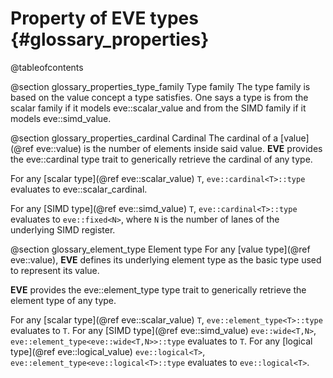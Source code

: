 Property of EVE types  {#glossary_properties}
=====================

@tableofcontents

@section glossary_properties_type_family Type family
The type family is based on the value concept a type satisfies. One says a type is from the scalar
family if it models eve::scalar_value and from the SIMD family if it models eve::simd_value.

@section glossary_properties_cardinal Cardinal
The cardinal of a [value](@ref eve::value) is the number of elements inside said value.
**EVE** provides the eve::cardinal type trait to generically retrieve the cardinal of any type.

For any [scalar type](@ref eve::scalar_value) `T`, `eve::cardinal<T>::type` evaluates to eve::scalar_cardinal.

For any [SIMD type](@ref eve::simd_value) `T`, `eve::cardinal<T>::type` evaluates to `eve::fixed<N>`, where `N` is the number of lanes of the underlying SIMD register.

@section glossary_element_type Element type
For any [value type](@ref eve::value), **EVE** defines its underlying element type as the basic type
used to represent its value.

**EVE** provides the eve::element_type type trait to generically retrieve the element type of any type.

For any [scalar type](@ref eve::scalar_value) `T`, `eve::element_type<T>::type` evaluates to `T`.
For any [SIMD type](@ref eve::simd_value) `eve::wide<T,N>`, `eve::element_type<eve::wide<T,N>>::type`
evaluates to `T`.
For any [logical type](@ref eve::logical_value) `eve::logical<T>`, `eve::element_type<eve::logical<T>::type`
evaluates to `eve::logical<T>`.
